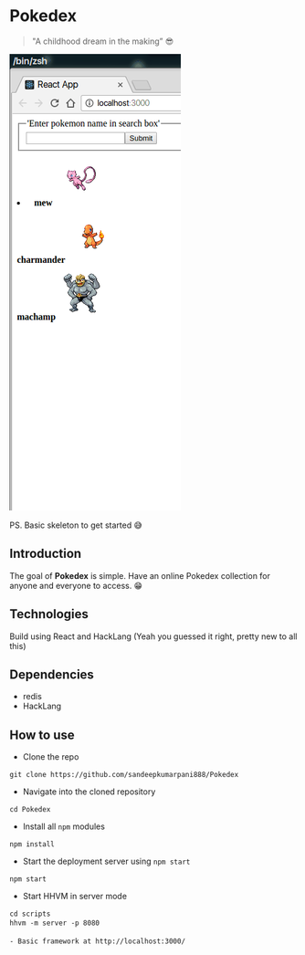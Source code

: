 # Pokedex

> "A childhood dream in the making” :sunglasses:

![Demo ](images/demo.gif "Demo")

PS. Basic skeleton to get started :sweat_smile:

## Introduction
The goal of __Pokedex__ is simple. Have an online Pokedex collection for anyone and everyone to access. :grin:

## Technologies
Build using React and HackLang (Yeah you guessed it right, pretty new to all this)

## Dependencies
- redis
- HackLang

## How to use
- Clone the repo
```Shell
git clone https://github.com/sandeepkumarpani888/Pokedex
```

- Navigate into the cloned repository
```Shell
cd Pokedex
```

- Install all `npm` modules
```Shell
npm install
```

- Start the deployment server using `npm start`
```Shell
npm start
```

- Start HHVM in server mode
```Shell
cd scripts
hhvm -m server -p 8080

- Basic framework at http://localhost:3000/
